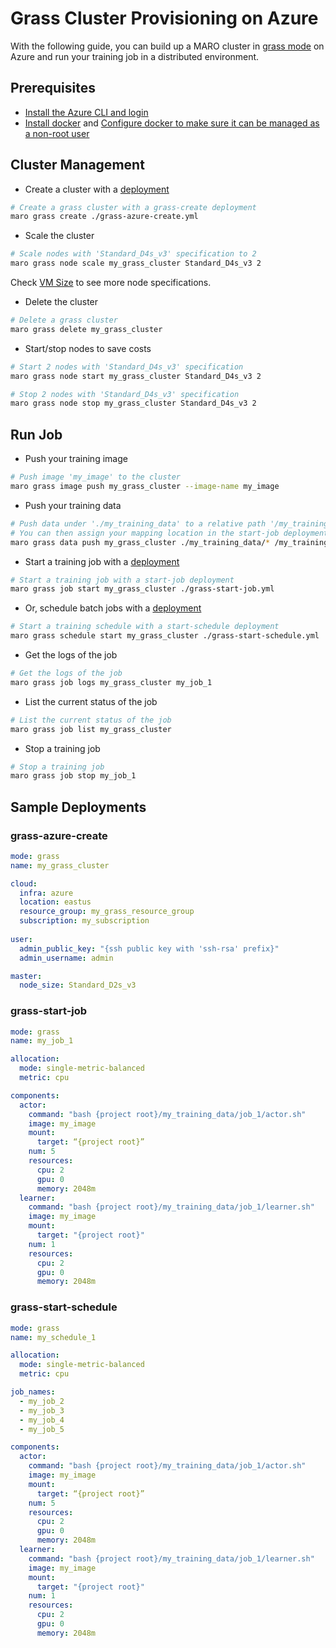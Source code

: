 # Grass Cluster Provisioning on Azure

With the following guide, you can build up a MARO cluster in
[grass mode](../distributed_training/orchestration_with_grass.html#orchestration-with-grass)
on Azure and run your training job in a distributed environment.

## Prerequisites

- [Install the Azure CLI and login](https://docs.microsoft.com/en-us/cli/azure/install-azure-cli?view=azure-cli-latest)
- [Install docker](https://docs.docker.com/engine/install/) and
[Configure docker to make sure it can be managed as a non-root user](https://docs.docker.com/engine/install/linux-postinstall/#manage-docker-as-a-non-root-user)

## Cluster Management

- Create a cluster with a [deployment](#grass-azure-create)

```sh
# Create a grass cluster with a grass-create deployment
maro grass create ./grass-azure-create.yml
```

- Scale the cluster

```sh
# Scale nodes with 'Standard_D4s_v3' specification to 2
maro grass node scale my_grass_cluster Standard_D4s_v3 2
```

Check [VM Size](https://docs.microsoft.com/en-us/azure/virtual-machines/sizes)
to see more node specifications.

- Delete the cluster

```sh
# Delete a grass cluster
maro grass delete my_grass_cluster
```

- Start/stop nodes to save costs

```sh
# Start 2 nodes with 'Standard_D4s_v3' specification
maro grass node start my_grass_cluster Standard_D4s_v3 2

# Stop 2 nodes with 'Standard_D4s_v3' specification
maro grass node stop my_grass_cluster Standard_D4s_v3 2
```

## Run Job

- Push your training image

```sh
# Push image 'my_image' to the cluster
maro grass image push my_grass_cluster --image-name my_image
```

- Push your training data

```sh
# Push data under './my_training_data' to a relative path '/my_training_data' in the cluster
# You can then assign your mapping location in the start-job deployment
maro grass data push my_grass_cluster ./my_training_data/* /my_training_data
```

- Start a training job with a [deployment](#grass-start-job)

```sh
# Start a training job with a start-job deployment
maro grass job start my_grass_cluster ./grass-start-job.yml
```

- Or, schedule batch jobs with a [deployment](#grass-start-schedule)

```sh
# Start a training schedule with a start-schedule deployment
maro grass schedule start my_grass_cluster ./grass-start-schedule.yml
```

- Get the logs of the job

```sh
# Get the logs of the job
maro grass job logs my_grass_cluster my_job_1
```

- List the current status of the job

```sh
# List the current status of the job
maro grass job list my_grass_cluster
```

- Stop a training job

```sh
# Stop a training job
maro grass job stop my_job_1
```

## Sample Deployments

### grass-azure-create

```yaml
mode: grass
name: my_grass_cluster

cloud:
  infra: azure
  location: eastus
  resource_group: my_grass_resource_group
  subscription: my_subscription
  
user:
  admin_public_key: "{ssh public key with 'ssh-rsa' prefix}"
  admin_username: admin

master:
  node_size: Standard_D2s_v3
```

### grass-start-job

```yaml
mode: grass
name: my_job_1

allocation:
  mode: single-metric-balanced
  metric: cpu

components:
  actor:
    command: "bash {project root}/my_training_data/job_1/actor.sh"
    image: my_image
    mount:
      target: “{project root}”
    num: 5
    resources:
      cpu: 2
      gpu: 0
      memory: 2048m
  learner:
    command: "bash {project root}/my_training_data/job_1/learner.sh"
    image: my_image
    mount:
      target: "{project root}"
    num: 1
    resources:
      cpu: 2
      gpu: 0
      memory: 2048m
```

### grass-start-schedule

```yaml
mode: grass
name: my_schedule_1

allocation:
  mode: single-metric-balanced
  metric: cpu

job_names:
  - my_job_2
  - my_job_3
  - my_job_4
  - my_job_5

components:
  actor:
    command: "bash {project root}/my_training_data/job_1/actor.sh"
    image: my_image
    mount:
      target: “{project root}”
    num: 5
    resources:
      cpu: 2
      gpu: 0
      memory: 2048m
  learner:
    command: "bash {project root}/my_training_data/job_1/learner.sh"
    image: my_image
    mount:
      target: "{project root}"
    num: 1
    resources:
      cpu: 2
      gpu: 0
      memory: 2048m
```
